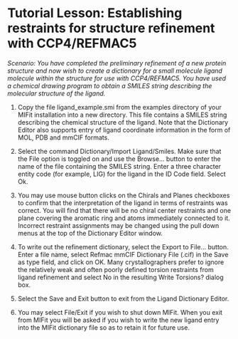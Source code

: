 # Tutorial Lesson: Establishing restraints for structure refinement with CCP4/REFMAC5

_Scenario: You have completed the preliminary refinement of a new protein structure and now wish to create a dictionary for a small molecule ligand molecule within the structure for use with CCP4/REFMAC5. You have used a chemical drawing program to obtain a SMILES string describing the molecular structure of the ligand._

1. Copy the file ligand\_example.smi from the examples directory of your MIFit installation into a new directory. This file contains a SMILES string describing the chemical structure of the ligand. Note that the Dictionary Editor also supports entry of ligand coordinate information in the form of MOL, PDB and mmCIF formats.

2. Select the command Dictionary/Import Ligand/Smiles. Make sure that the File option is toggled on and use the Browse... button to enter the name of the file containing the SMILES string. Enter a three character entity code (for example, LIG) for the ligand in the ID Code field. Select Ok.

3. You may use mouse button clicks on the Chirals and Planes checkboxes to confirm that the interpretation of the ligand in terms of restraints was correct. You will find that there will be no chiral center restraints and one plane covering the aromatic ring and atoms immediately connected to it. Incorrect restraint assignments may be changed using the pull down menus at the top of the Dictionary Editor window.

4. To write out the refinement dictionary, select the Export to File... button. Enter a file name, select Refmac mmCIF Dictionary File (.cif) in the Save as type field, and click on OK. Many crystallographers prefer to ignore the relatively weak and often poorly defined torsion restraints from ligand refinement and select No in the resulting Write Torsions? dialog box.

5. Select the Save and Exit button to exit from the Ligand Dictionary Editor.

6. You may select File/Exit if you wish to shut down MIFit. When you exit from MIFit you will be asked if you wish to write the new ligand entry into the MIFit dictionary file so as to retain it for future use.